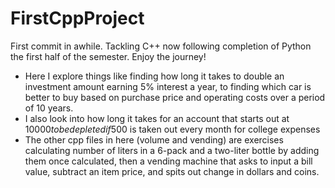 ﻿# FirstCppProject
 First commit in awhile. Tackling C++ now following completion of Python the first half of the semester. 
 Enjoy the journey!
 - Here I explore things like finding how long it takes to double an investment amount earning 5% interest a year, to finding which car is better to buy based on purchase price and operating costs over a period of 10 years.
 - I also look into how long it takes for an account that starts out at $10000 to be depleted if 500$ is taken out every month for college expenses
 - The other cpp files in here (volume and vending) are exercises calculating number of liters in a 6-pack and a two-liter bottle by adding them once calculated, then a vending machine that asks to input a bill value, subtract an item price, and spits out change in dollars and coins.
